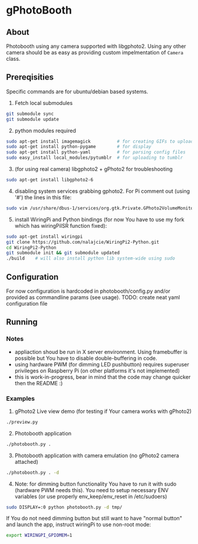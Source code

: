 # gPhotoBooth
## About
Photobooth using any camera supported with libgphoto2. Using any other camera should be as easy as providing custom impelmentation of `Camera` class.

## Prereqisities
Specific commands are for ubuntu/debian based systems.

1. Fetch local submodules
  ```bash
  git submodule sync
  git submodule update
  ```

2. python modules required
  ```bash
  sudo apt-get install imagemagick          # for creating GIFs to upload
  sudo apt-get install python-pygame        # for display
  sudo apt-get install python-yaml          # for parsing config files
  sudo easy_install local_modules/pytumblr  # for uploading to tumblr
  ```

3. (for using real camera) libgphoto2 + gPhoto2 for troubleshooting
  ```bash
  sudo apt-get install libgphoto2-6
  ```

4. disabling system services grabbing gphoto2. For Pi comment out (using '#') the lines in this file:
  ``` bash
  sudo vim /usr/share/dbus-1/services/org.gtk.Private.GPhoto2VolumeMonitor.service
  ```

5. install WiringPi and Python bindings (for now You have to use my fork which has wiringPiISR function fixed):
  ```bash
  sudo apt-get install wiringpi
  git clone https://github.com/nalajcie/WiringPi2-Python.git
  cd WiringPi2-Python
  git submodule init && git submodule updated
  ./build    # will also install python lib system-wide using sudo
  ```

## Configuration
For now configuration is hardcoded in photobooth/config.py and/or provided as commandline params (see usage).
TODO: create neat yaml configuration file

## Running
### Notes
* appliaction shoud be run in X server environment. Using framebuffer is possible but You have to disable double-buffering in code.
* using hardware PWM (for dimming LED pushbutton) requires superuser privileges on Raspberry Pi (on other platforms it's not implemented)
* this is work-in-progress, bear in mind that the code may change quicker then the README :)

### Examples
1. gPhoto2 Live view demo (for testing if Your camera works with gPhoto2)
  ```bash
  ./preview.py
  ```

2. Photobooth application
  ```bash
  ./photobooth.py .
  ```

3. Photobooth application with camera emulation (no gPhoto2 camera attached)
  ```bash
  ./photobooth.py . -d
  ```

4. Note: for dimming button functionality You have to run it with sudo (hardware PWM needs this). You need to
setup necessary ENV variables (or use properly env\_keep/env\_reset in /etc/sudoers)
  ```bash
  sudo DISPLAY=:0 python photobooth.py -d tmp/
  ```
  If You do not need dimming button but still want to have "normal button" and launch the app, instruct
  wiringPi to use non-root mode:
  ```bash
  export WIRINGPI_GPIOMEM=1
  ```
